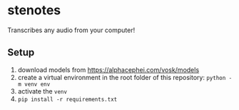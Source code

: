 # stenotes

Transcribes any audio from your computer!

## Setup

1. download models from https://alphacephei.com/vosk/models
1. create a virtual environment in the root folder of this repository: `python -m venv env`
1. activate the `venv`
1. `pip install -r requirements.txt`
